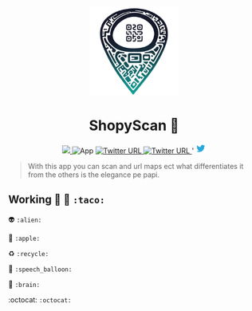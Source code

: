 <!-- logo IMG -->
<p align="center">
    <img width="180" src="./assets/img/z33.png" alt="Vite logo">
  </a>
</p>

<!-- Title -->
<h1 align="center"> ShopyScan 🎯</h1>

<!-- Version - Social Media - ect -->
<div align="center">
  <a href="https://github.com/bastndev/ShopyScan/actions/new">
   <img src="https://github.com/vitejs/vite/actions/workflows/ci.yml/badge.svg?branch=main">
  </a>
<!-- Version -->  
  </a>
     <img alt="App" src="https://img.shields.io/badge/APP-v7.0.0-blue">
  </a>
<!-- Version Android -->
  <a href="#">
    <img alt="Twitter URL" src="https://img.shields.io/badge/App-Android-%233ddb84">
  </a>
<!-- Version iOS -->
  <a href="#">
    <img alt="Twitter URL" src="https://img.shields.io/badge/App-iOS-orange">
  </a>'
<!-- Twitter -->
 <a href="https://twitter.com/bastndev">
    <img width="20" alt="Twitter URL" src="./assets/logo/on1.png">
  </a>
</div>

<!-- Info -->
> With this app you can scan and url maps ect what differentiates it from the others is the elegance pe papi.

## Working :taco: 👷 ``:taco:``

:alien: ``:alien:``

:apple: ``:apple:``

:recycle: ``:recycle:``

:speech_balloon: ``:speech_balloon:``

:brain: ``:brain: ``

:octocat:  ``:octocat: ``

<!-- add to Tag --> 
<!-- Focus WTF -->